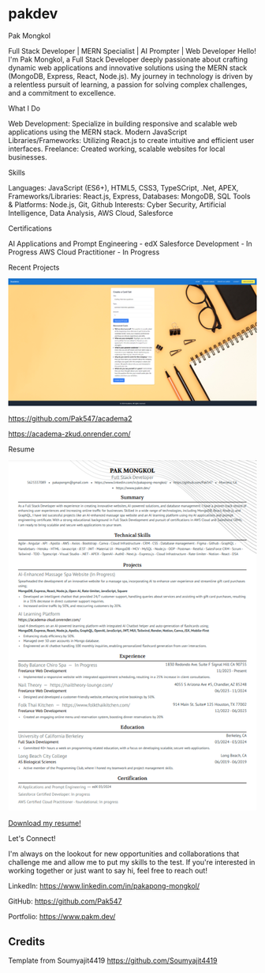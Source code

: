 # pakdev

Pak Mongkol

Full Stack Developer | MERN Specialist | AI Prompter | Web Developer 
Hello! I'm Pak Mongkol, a Full Stack Developer deeply passionate about crafting dynamic web applications and innovative solutions using the MERN stack (MongoDB, Express, React, Node.js). My journey in technology is driven by a relentless pursuit of learning, a passion for solving complex challenges, and a commitment to excellence.

What I Do

Web Development: Specialize in building responsive and scalable web applications using the MERN stack.
Modern JavaScript Libraries/Frameworks: Utilizing React.js to create intuitive and efficient user interfaces.
Freelance: Created working, scalable websites for local businesses.

Skills

Languages: JavaScript (ES6+), HTML5, CSS3, TypeSCript, .Net, APEX,
Frameworks/Libraries: React.js, Express,
Databases: MongoDB, SQL
Tools & Platforms: Node.js, Git, Github
Interests: Cyber Security, Artificial Intelligence, Data Analysis, AWS Cloud, Salesforce

Certifications

AI Applications and Prompt Engineering - edX
Salesforce Development - In Progress
AWS Cloud Practitioner - In Progress

Recent Projects

![AI Flashcard Gen w/ Chatbot](src/Assets/project3final.PNG)

https://github.com/Pak547/academa2

https://academa-zkud.onrender.com/

Resume

![Resume](src/Assets/ResumeScreenshot.png)

[Download my resume!](<src/Assets/Pakapong's Resume.pdf>)

Let's Connect!

I'm always on the lookout for new opportunities and collaborations that challenge me and allow me to put my skills to the test. If you're interested in working together or just want to say hi, feel free to reach out!

LinkedIn: https://www.linkedin.com/in/pakapong-mongkol/

GitHub: https://github.com/Pak547

Portfolio: https://www.pakm.dev/

## Credits
Template from Soumyajit4419
https://github.com/Soumyajit4419
